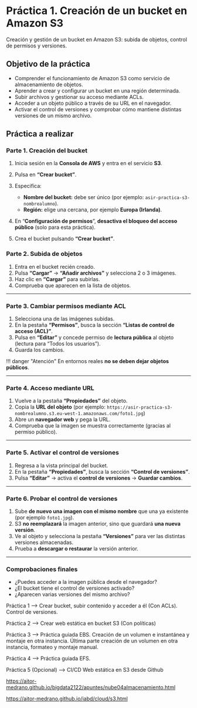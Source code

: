 # Práctica 1. Creación de un bucket en Amazon S3

Creación y gestión de un bucket en Amazon S3: subida de objetos, control de permisos y versiones.

## Objetivo de la práctica

* Comprender el funcionamiento de Amazon S3 como servicio de almacenamiento de objetos.
* Aprender a crear y configurar un bucket en una región determinada.
* Subir archivos y gestionar su acceso mediante ACLs.
* Acceder a un objeto público a través de su URL en el navegador.
* Activar el control de versiones y comprobar cómo mantiene distintas versiones de un mismo archivo.

## Práctica a realizar

### Parte 1. Creación del bucket

1. Inicia sesión en la **Consola de AWS** y entra en el servicio **S3**.
2. Pulsa en **“Crear bucket”**.
3. Especifica:

   * **Nombre del bucket:** debe ser único (por ejemplo: `asir-practica-s3-nombrealumno`).
   * **Región:** elige una cercana, por ejemplo **Europa (Irlanda)**.
4. En “**Configuración de permisos**”, **desactiva el bloqueo del acceso público** (solo para esta práctica).
5. Crea el bucket pulsando **“Crear bucket”**.



### Parte 2. Subida de objetos

1. Entra en el bucket recién creado.
2. Pulsa **“Cargar”** → **“Añadir archivos”** y selecciona 2 o 3 imágenes.
3. Haz clic en **“Cargar”** para subirlas.
4. Comprueba que aparecen en la lista de objetos.

---

### Parte 3. Cambiar permisos mediante ACL

1. Selecciona una de las imágenes subidas.
2. En la pestaña **“Permisos”**, busca la sección **“Listas de control de acceso (ACL)”**.
3. Pulsa en **“Editar”** y concede permiso de **lectura pública** al objeto (lectura para “Todos los usuarios”).
4. Guarda los cambios.

!!! danger "Atención"
    En entornos reales **no se deben dejar objetos públicos**.

---

### Parte 4. Acceso mediante URL

1. Vuelve a la pestaña **“Propiedades”** del objeto.
2. Copia la **URL del objeto** (por ejemplo:
   `https://asir-practica-s3-nombrealumno.s3.eu-west-1.amazonaws.com/foto1.jpg`)
3. Abre un **navegador web** y pega la URL.
4. Comprueba que la imagen se muestra correctamente (gracias al permiso público).

---

### Parte 5. Activar el control de versiones

1. Regresa a la vista principal del bucket.
2. En la pestaña **“Propiedades”**, busca la sección **“Control de versiones”**.
3. Pulsa **“Editar”** → activa el **control de versiones** → **Guardar cambios**.

---

### Parte 6. Probar el control de versiones

1. Sube **de nuevo una imagen con el mismo nombre** que una ya existente (por ejemplo `foto1.jpg`).
2. S3 **no reemplazará** la imagen anterior, sino que guardará **una nueva versión**.
3. Ve al objeto y selecciona la pestaña **“Versiones”** para ver las distintas versiones almacenadas.
4. Prueba a **descargar o restaurar** la versión anterior.

---

###  Comprobaciones finales

* ¿Puedes acceder a la imagen pública desde el navegador?
* ¿El bucket tiene el control de versiones activado?
* ¿Aparecen varias versiones del mismo archivo?



Práctica 1 --> Crear bucket, subir contenido y acceder a él (Con ACLs). Control de versiones.

Práctica 2 --> Crear web estática en bucket S3 (Con políticas)

Práctica 3 --> Práctica guiada EBS. Creación de un volumen e instantánea y montaje en otra instancia. Última parte creación de un volumen en otra instancia, formateo y montaje manual.

Práctica 4 --> Práctica guiada EFS.

Práctica 5 (Opcional) --> CI/CD Web estática en S3 desde Github

https://aitor-medrano.github.io/bigdata2122/apuntes/nube04almacenamiento.html

https://aitor-medrano.github.io/iabd/cloud/s3.html
